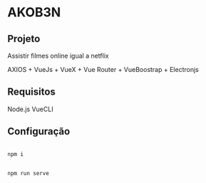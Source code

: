# AKOB3N

## Projeto
Assistir filmes online igual a netflix

AXIOS + VueJs + VueX + Vue Router + VueBoostrap + Electronjs

## Requisitos

Node.js
VueCLI

## Configuração

```js

npm i
```

```js

npm run serve
```
